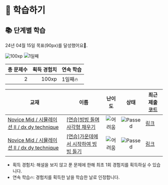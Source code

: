 # 📖 학습하기

## 📚 단계별 학습
24년 04월 15일 목표(90px)를 달성했어요🥳.

![100xp](https://img.shields.io/badge/EXP-100xp-%235cb85c.svg?for-the-badge)
![1일째](https://img.shields.io/badge/연속학습-1일째-%23E34F26.svg?for-the-badge)

|총 문제수|획득 경험치|연속 학습|
|---:|---:|---|
2|100xp|1일째🔥|

|교재|이름|난이도|상태|최근 제출 코드|
|---|---|:---:|:---:|---|
|[Novice Mid / 시뮬레이션 II / dx dy technique](https://www.codetree.ai/missions?missionId=5)|[[연습]빙빙 돌며 사각형 채우기](https://www.codetree.ai/missions/5/problems/snail-alphabet-square)|![어려움][hard]|![Passed][passed]|[링크](https://github.com/Puilin/codetree-TILs/blob/main/240415/%EB%B9%99%EB%B9%99%20%EB%8F%8C%EB%A9%B0%20%EC%82%AC%EA%B0%81%ED%98%95%20%EC%B1%84%EC%9A%B0%EA%B8%B0/snail-alphabet-square.py)|
|[Novice Mid / 시뮬레이션 II / dx dy technique](https://www.codetree.ai/missions?missionId=5)|[[연습]가운데에서 시작하여 빙빙 돌기](https://www.codetree.ai/missions/5/problems/snail-start-from-center)|![어려움][hard]|![Passed][passed]|[링크](https://github.com/Puilin/codetree-TILs/blob/main/240415/%EA%B0%80%EC%9A%B4%EB%8D%B0%EC%97%90%EC%84%9C%20%EC%8B%9C%EC%9E%91%ED%95%98%EC%97%AC%20%EB%B9%99%EB%B9%99%20%EB%8F%8C%EA%B8%B0/snail-start-from-center.py)|


* 획득 경험치: 해설을 보지 않고 푼 문제에 한해 최초 1회 경험치를 획득하실 수 있습니다.
* 연속 학습🔥: 경험치를 획득한 날을 학습한 날로 인정합니다.










[b5]: https://img.shields.io/badge/Bronze_5-%235D3E31.svg
[b4]: https://img.shields.io/badge/Bronze_4-%235D3E31.svg
[b3]: https://img.shields.io/badge/Bronze_3-%235D3E31.svg
[b2]: https://img.shields.io/badge/Bronze_2-%235D3E31.svg
[b1]: https://img.shields.io/badge/Bronze_1-%235D3E31.svg
[s5]: https://img.shields.io/badge/Silver_5-%23394960.svg
[s4]: https://img.shields.io/badge/Silver_4-%23394960.svg
[s3]: https://img.shields.io/badge/Silver_3-%23394960.svg
[s2]: https://img.shields.io/badge/Silver_2-%23394960.svg
[s1]: https://img.shields.io/badge/Silver_1-%23394960.svg
[g5]: https://img.shields.io/badge/Gold_5-%23FFC433.svg
[g4]: https://img.shields.io/badge/Gold_4-%23FFC433.svg
[g3]: https://img.shields.io/badge/Gold_3-%23FFC433.svg
[g2]: https://img.shields.io/badge/Gold_2-%23FFC433.svg
[g1]: https://img.shields.io/badge/Gold_1-%23FFC433.svg
[p5]: https://img.shields.io/badge/Platinum_5-%2376DDD8.svg
[p4]: https://img.shields.io/badge/Platinum_4-%2376DDD8.svg
[p3]: https://img.shields.io/badge/Platinum_3-%2376DDD8.svg
[p2]: https://img.shields.io/badge/Platinum_2-%2376DDD8.svg
[p1]: https://img.shields.io/badge/Platinum_1-%2376DDD8.svg
[passed]: https://img.shields.io/badge/Passed-%23009D27.svg
[failed]: https://img.shields.io/badge/Failed-%23D24D57.svg
[easy]: https://img.shields.io/badge/쉬움-%235cb85c.svg?for-the-badge
[medium]: https://img.shields.io/badge/보통-%23FFC433.svg?for-the-badge
[hard]: https://img.shields.io/badge/어려움-%23D24D57.svg?for-the-badge
